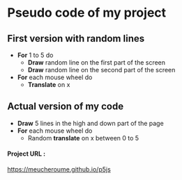 # Pseudo code of my project

## First version with random lines
- **For** 1 to 5 do
    - **Draw** random line on the first part of the screen
    - **Draw** random line on the second part of the screen
- **For** each mouse wheel do
    - **Translate** on x

## Actual version of my code
- **Draw** 5 lines in the high and down part of the page
- **For** each mouse wheel do
  - Random **translate** on x between 0 to 5

#### Project URL :
https://meucheroume.github.io/p5js
